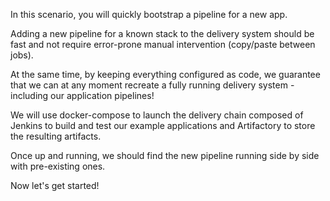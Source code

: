 In this scenario, you will quickly bootstrap a pipeline for a new app. 

Adding a new pipeline for a known stack to the delivery system should be fast and not require error-prone manual intervention (copy/paste between jobs). 

At the same time, by keeping everything configured as code, we guarantee that we can at any moment recreate a fully running delivery system - including our application pipelines!

We will use docker-compose to launch the delivery chain composed of Jenkins to build and test our example applications and Artifactory to store the resulting artifacts.

Once up and running, we should find the new pipeline running side by side with pre-existing ones.

Now let's get started!
